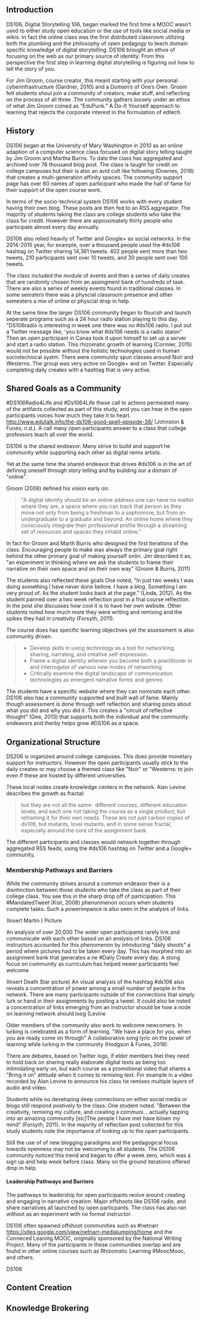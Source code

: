 ## Introduction

DS106, Digital Storytelling 106, began  marked the first time a MOOC wasn’t used to either study open education or the use of tools like social media or wikis. In fact the online class was the first distributed classroom utilizing both the plumbing and the philosophy of open pedagogy to teach domain specific knowledge of digital storytelling. DS106 brought an ethos of focusing on the web as our primary source of identity. From this perspective the  first step in learning digital storytelling is figuring out how to tell the story of you.

For Jim Groom, course creator, this meant starting with your personal cyberinfrastructure (Gardner, 2010) and a Domain’s of One’s Own. Groom felt students shoul join a community of creators, make stuff,  and reflecting on the process of all three .The community gathers loosely under an  ethos of what Jim Groom coined  as “EduPunk.” A Do-It Yourself approach to learning that rejects the corporate interest in the formulation of edtech.

## History

DS106 began at the University of Mary Washington in 2010 as an online adaption of a computer science class focused on digital story telling taught by Jim Groom and Martha Burris. To date the class has aggregated and archived over 76 thousand blog post. The class is taught for credit on college campuses but their is also an avid cult like following (Downes, 2018) that creates a multi-generation affinity spaces. The community support page has over 60 names of open participant who made the hall of fame for their support of the open course work.

In terms of the socio-technical system DS106 works with every student having their own blog. These posts are then fed to an RSS aggregator. The majority of students taking the class are college students who take the class for credit. However there are approximately thirty people who participate almost every day annually. 

DS106 also relied heavily of Twitter and Google+ as social networks. In the 2014-2015 year, for example, over a thousand people used the #ds106 hashtag on Twitter sharing 14,361 tweets. 402 people sent more than two tweets, 210 participants sent over 10 tweets, and 30 people sent over 100 tweets. 

The class included the module of events and then a series of daily creates that are randomly chosen from an assingment bank of hundreds of task. There are also a series of weekly events found in traditional classes. In some semsters there was a physcial classroom presence and other semesters a mix of online or physcial drop in help.

At the same time the larger DS106 community began to flourish and launch seperate programs such as a 24 hour radio station playing to this day. "DS106radio is interesting in week one there was no #ds106 radio. I put out a Twitter message like, 'you know what #ds106 needs is a radio staion" Then an open participant in Canaa took it upon himself to set up a server and start a radio station. This rhizomatic growth of learning (Cormier, 2015) would not be possible without the holistic technologies used in human sociotechnical systm. There were community spun classes around Noir and Westerns. The group was very active on Google+ and on Twitter. Especially completing daily creates with a hashtag that is very active.

## Shared Goals as a Community

#DS106Radio4Life and #Ds1064Life these call to actions permeated many of the artifacts collected as part of this study, and you can hear in the open participants voices how much they take it to heart. http://www.edutalk.info/the-ds106-good-spell-episode-38/ (Johnston & Funes, n.d.). A call many open participants answer to a class that college professors teach all over the world.

DS106 is the shared endeavor. Many strive to build and support he community while supporting each other as digital remix artists.

Yet at the same time the shared endeavor that drives #ds106 is in the art of defining oneself through story telling and by building our a domain of "online".

Groom (2008)  defined his vision early on:
>"A digital identity should be an online address one can have no matter where they are, a space where you can track that person as they move not only from being a freshman to a sophomore, but from an undergraduate to a graduate and beyond. An online home where they consciously integrate their professional profile through a streaming set of resources and spaces they inhabit online."

In fact for Groom and Marth Burris who designed the first iterations of the class. Encouraging people to make was always the primary goal right behind the other primary goal of making yourself onlin. Jim described it as,  "an experiment in thinking where we ask the students to frame their narrative on their own space and on their own way" (Groom & Burris, 2011) 

The students also reflected these goals One noted, "In just two weeks I was doing something I have never done before. I have a blog. Something I am very proud of. As the student looks back at the page." (Linda, 2012). As the student panned over a two week reflection post in a fnal course reflection. In the post she discusses how cool it is to have her own website. Other students noted how much more they were writing and remixing and the spikes they had in creativity (Forsyth, 2011).

The course does has specific learning objectives yet the assessment is also community driven. 


> * Develop skills in using technology as a tool for networking, sharing, narrating, and creative self-expression.
> * Frame a digital identity wherein you become both a practitioner in and interrogator of various new modes of networking
> * Critically examine the digital landscape of communication technologies as emergent narrative forms and genres

The students have a specific website where they can nominate each other. DS106 also has a community supported and built wall of fame. Mainly though assessment is done through self reflection and sharing posts about what you did and why you did it. This creates a "circuit of reflective thought" (Gee, 2013) that supports both the individual and the community endeavors and therby helps grow #DS106 as a space.

## Organizational Structure

DS206 is organized around college campuses. This does provide monetary support for instructors. However the open participants usually stick to the daily creates or may choose a themed class like "Noir" or "Westerns: to join even if these are hosted by different universities.

These local nodes create knowledge centers in the network. Alan Levine describes the growth as fractal:
>but they are not all the same- different courses, different education levels, and each one not taking the course as a single product, but reframing it for their own needs. These are not just carbon copies of ds106, but mutants, lovel mutants, and in some sense fractal, especially around the core of the assignment bank.

The different participants and classes would network together through aggregated RSS feeds, using the #ds106 hashtag on Twitter and a Google+ community.


### Membership Pathways and Barriers

While the community strives around a common endeavor their is a disntinction between those students who take the class as part of their college class. You see this in the sharp drop off of participation. This #MandatedTweet (Kist, 2008) phenonmenon occurs when students complete tasks. Such a powerimpance is also seen in the analysis of links.

(Insert Martin ) Picture 

An analysis of over 20,000 The wider open participants rarely link and communicate with each other based on an anslysis of links. DS106 instructors accounted for this phenomenon by introducing "daily shoots" a period where pictures had to be taken every day. This has morphed into an assignment bank that generates a ne #Daily Create every day. A stong focus on community as curriculum has helped newer participants feel welcome.

(Insert Death Star picture)
An visual analysis of the hashtag #ds106 also reveals a concentration of power among a small number of people in the network. There are many participants outside of the connections that simply lurk or hand in their assignments by posting a tweet. It could also be noted a concentration of links emerging from an instructor should be how a node on learning network should loog (Levine 

Older members of the community also work to welcome newcomers. In lurking is celebrated as a form of learning. "We have a place for you, when you are ready come on through" A collaborative song lyric on the power of learning while lurking in the community (Hodgson & Funes, 2018).

There are debates, based on Twitter logs, if elder members feel they need to hold back on sharing really elaborate digital texts as being too intimidating early on, but each course as a promotional video that shares a  "Bring it on" attitude when it comes to remixing text. For example in a video recorded by Alan Levine to announce his class he remixes multiple layers of audio and video.

Students while no developing deep connections on either social media or blogs still respond postively to the class. One student noted. "Between the creativity, remixing my culture, and creating a communi... actually tapping into an amazing community [sic]The people I have met have blown my mind" (Forsyth, 2011). In the majority of reflection post collected for this study students note the importance of looking up to the open participants.

Still the use of of new blogging paradigms and the pedagogical focus towards openness may not be welcoming to all students. The DS106 community noticed this trend and began to offer a week zero, which was a sign up and help week before class. Many on the ground iterations offered drop in help. 

#### Leadership Pathways and Barriers
The pathways to leadership for open participants reolve around creating and engaging in narrative creation. Major offshoots like DS106 radio, and share narratives all launched by open particpants. The class has also ran without as an experiment with no formal instructor.

DS106 often spawned offshoot communities such as #netnarr https://sites.google.com/view/netnarr-mediajumping/home and the Conneced Leaning MOOC, originally sponsored by the National Writing Project. Many of the participants in these communities overlap and are fouhd in other online courses such as Rhizomatic Learning #MoocMooc, and others.

DS106 

## Content Creation

## Knowledge Brokering

